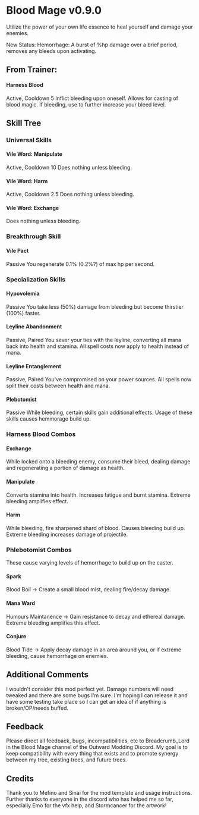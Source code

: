 # Blood Mage v0.9.0

Utilize the power of your own life essence to heal yourself and damage your enemies.

New Status:
Hemorrhage: A burst of %hp damage over a brief period, removes any bleeds upon activating.  

## From Trainer:
#### Harness Blood
Active, Cooldown 5
Inflict bleeding upon oneself. Allows for casting of blood magic.
If bleeding, use to further increase your bleed level. 

## Skill Tree
### Universal Skills
#### Vile Word: Manipulate

Active, Cooldown 10
Does nothing unless bleeding.

#### Vile Word: Harm
Active, Cooldown 2.5
Does nothing unless bleeding.

#### Vile Word: Exchange
Does nothing unless bleeding.

### Breakthrough Skill

#### Vile Pact
Passive
You regenerate 0.1% (0.2%?) of max hp per second. 

### Specialization Skills

#### Hypovolemia
Passive
You take less (50%) damage from bleeding but become thirstier (100%) faster.

#### Leyline Abandonment
Passive, Paired
You sever your ties with the leyline, converting all mana back into health and stamina. All spell costs now apply to health instead of mana.

#### Leyline Entanglement
Passive, Paired
You've compromised on your power sources. All spells now split their costs between 
health and mana. 

#### Plebotomist
Passive
While bleeding, certain skills gain additional effects. Usage of these skills causes
hemmorage build up.

### Harness Blood Combos 

#### Exchange
While locked onto a bleeding enemy, consume their bleed, dealing damage and regenerating a portion of damage as health.

#### Manipulate
Converts stamina into health. Increases fatigue and burnt stamina. Extreme bleeding amplifies effect.

#### Harm
While bleeding, fire sharpened shard of blood. Causes bleeding build up. Extreme bleeding increases damage of projectile.

### Phlebotomist Combos
These cause varying levels of hemorrhage to build up on the caster.

#### Spark
Blood Boil -> Create a small blood mist, dealing fire/decay damage.

#### Mana Ward
Humours Maintanence -> Gain resistance to decay and ethereal damage. Extreme bleeding amplifies this effect.

#### Conjure
Blood Tide -> Apply decay damage in an area around you, or if extreme bleeding, cause hemorrhage on enemies.

## Additional Comments
I wouldn't consider this mod perfect yet. Damage numbers will need tweaked and there are some bugs I'm sure. I'm hoping I can release it and
have some testing take place so I can get an idea of if anything is broken/OP/needs buffed.

## Feedback
Please direct all feedback, bugs, incompatibilities, etc to Breadcrumb_Lord in the
Blood Mage channel of the Outward Modding Discord. My goal is to keep compatibility with every thing that exists and to
promote synergy between my tree, existing trees, and future trees. 

## Credits

Thank you to Mefino and Sinai for the mod template and usage instructions. Further thanks to everyone in the discord who has
helped me so far, especially Emo for the vfx help, and Stormcancer for the artwork!
